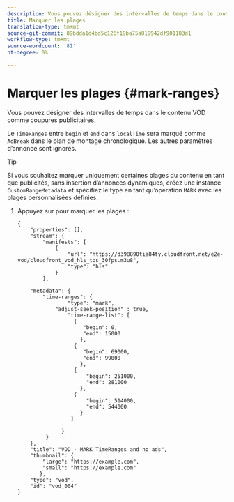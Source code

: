```yaml
---
description: Vous pouvez désigner des intervalles de temps dans le contenu VOD comme coupures publicitaires.
title: Marquer les plages
translation-type: tm+mt
source-git-commit: 89bdda1d4bd5c126f19ba75a819942df901183d1
workflow-type: tm+mt
source-wordcount: '81'
ht-degree: 0%

---
```



# Marquer les plages {#mark-ranges}

Vous pouvez désigner des intervalles de temps dans le contenu VOD comme coupures publicitaires.

Le `TimeRanges` entre `begin` et `end` dans `localTime` sera marqué comme `AdBreak` dans le plan de montage chronologique. Les autres paramètres d’annonce sont ignorés.

>[!TIP]
>
>Si vous souhaitez marquer uniquement certaines plages du contenu en tant que publicités, sans insertion d’annonces dynamiques, créez une instance `CustomRangeMetadata` et spécifiez le type en tant qu’opération `MARK` avec les plages personnalisées définies.

1. Appuyez sur pour marquer les plages :

   ```
   {   
       "properties": [],
       "stream": {
           "manifests": [
               {
                   "url": "https://d398890tia84ty.cloudfront.net/e2e-vod/cloudfront_vod_hls_tos_30fps.m3u8",
                   "type": "hls"
               }
           ],
   
       "metadata": {
           "time-ranges": {
                   "type": "mark",
               "adjust-seek-position" : true,   
                   "time-range-list": [
                     {
                        "begin": 0,
                        "end": 15000
                       },
                     {
                        "begin": 69000,
                        "end": 99000
                       },
                     {
                         "begin": 251000,
                         "end": 281000
                       },
                     {
                         "begin": 514000,
                         "end": 544000
                       }
                    ]
   
                 }
            }           
       },   
       "title": "VOD - MARK TimeRanges and no ads",
       "thumbnail": {
           "large": "https://example.com",
           "small": "https://example.com"
          },
       "type": "vod",
       "id": "vod_004"
   }
   ```

